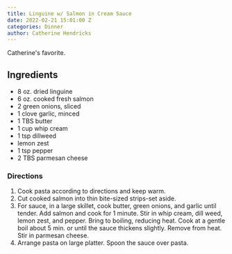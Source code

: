 ```yaml
---
title: Linguine w/ Salmon in Cream Sauce
date: 2022-02-21 15:01:00 Z
categories: Dinner
author: Catherine Hendricks
---
```


Catherine's favorite. 

## Ingredients
* 8 oz. dried linguine
* 6 oz. cooked fresh salmon
* 2 green onions, sliced
* 1 clove garlic, minced
* 1 TBS butter
* 1 cup whip cream
* 1 tsp dillweed
* lemon zest
* 1 tsp pepper
* 2 TBS parmesan cheese

### Directions
1. Cook pasta according to directions and keep warm.
2. Cut cooked salmon into thin bite-sized strips-set aside. 
3. For sauce, in a large skillet, cook butter, green onions, and garlic until tender. Add salmon and cook for 1 minute. Stir in whip cream, dill weed, lemon zest, and pepper. Bring to boiling, reducing heat. Cook at a gentle boil about 5 min. or until the sauce thickens slightly. Remove from heat. Stir in parmesan cheese. 
4. Arrange pasta on large platter. Spoon the sauce over pasta.
